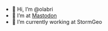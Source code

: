 - 👋 Hi, I’m @olabri
- 👀 I’m at <a rel="me" href="https://snabelen.no/@olabri">Mastodon</a>
- 🌱 I’m currently working at StormGeo


<!---
olabri/olabri is a ✨ special ✨ repository because its `README.md` (this file) appears on your GitHub profile.
You can click the Preview link to take a look at your changes.
--->
